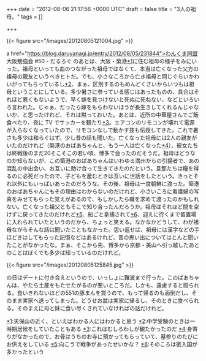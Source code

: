 
+++
date = "2012-08-06 21:17:56 +0000 UTC"
draft = false
title = "3人の祖母。"
tags = []

+++


{{< figure src="/images/20120805121004.jpg"  >}}

a href="https://blog.daruyanagi.jp/entry/2012/08/05/231844">わんくま同盟 大阪勉強会 #50 - だるろぐ</a> のあとは、大阪・築港<a href="#f-a912eaf9" name="fn-a912eaf9" title="天保山の近く、といえばわかる人にはわかると思う">*1</a>に住む祖母の様子をみにいった。祖母といっても血のつながった祖母ではなくて、本当は亡くなった父方の祖母の親友というべきヒトだ。でも、小さなころから亡き祖母と同じぐらいかわいがってもらっているし<a href="#f-e8e2dad7" name="fn-e8e2dad7" title="中学受験のときは一時期居候をしていたこともある">*2</a>、まぁ、区別するのもめんどくさいからいつもは祖母ということにしている。多少暑さに参っている感じはあったものの、具合はそれほど悪くもないようで、早く嫁を見つけないと死ぬに死ねない、などといろいろ言われた。じゃぁ、だったら嫁をもらわないほうが長生きしてくれるんじゃないか、と思ったけれど、それは黙っておいた。あとは、近所の中華屋さんでご飯食べたり、夜に TV でサッカーを観たり<a href="#f-01d9867d" name="fn-01d9867d" title="これはむしろわしが観たかったのだ">*3</a>。エアコンのリモコンが壊れて電源が入らなくなっていたので、リモコンなしで動かす技も伝授してきた。これで暑さも多少は和らぐはず。少し昔の話も聞いた。亡くなった祖母には2人の親友がいたのだけれど（築港のおばあちゃんと、もう一人は亡くなった<a href="#f-3140d93c" name="fn-3140d93c" title="身寄りがなかったので、お骨はうちのお寺に預かってもらっていて、墓参りのたびにお供えをしている">*4</a>）、彼女たちは終戦後のまだ20そこそこの若い頃、博多で会ったのだそうだ。祖母はどうなのか知らないが、この築港のおばあちゃんはいわゆる満州からの引揚者で、あの混乱の中出会い、お互いに助け合って生きてきたのだという。旦那たちは糧を得るのに必死だったので、子どもを産むときは互いに世話をしたという。きっとそれ以外にもいっぱいあったのだろうな。その後、祖母は一度朝鮮に渡った。築港のおばあちゃんにもその理由はわからないのだけれど、小さいころに看護婦の写真をみせてもらった覚えがあるので、もしかしたら職を求めて渡ったのかもしれない。亡くなった祖父ともそこで知り合ったんだろうか。祖母はそれほど間を空けずに戻ってきたのだけれど<a href="#f-9589e8f9" name="fn-9589e8f9" title="向こうで戦争があったせいかな？">*5</a>、船ごと拿捕されて<a href="#f-746be1e1" name="fn-746be1e1" title="そのころは密入国が多かったという">*6</a>、迎えに行くまで留置場に入れられていたというのだから、ちょっと笑える。なかなかどうして、わが祖母ながらそんな話は聞いたこともなかった。思い返せば、祖母には漢字などの手ほどきはしてもらった記憶などはあるけれど、昔の思い出についてはとんと聞いたことがなかったな。まぁ、そこから先、博多から京都・美山へ引っ越したあとのことはぼくでも多少は知っているのだけれど。

{{< figure src="/images/20120805125845.jpg"  >}}

の日はデートに付き合えというので、いっしょに難波まで行った。このばあちゃんは、やたら土産をもたせたがるのが悪いところだ。しかも、遠慮すると殴られる。食いきれないほどの551の豚まんを買うので、もって帰るのも面倒だし、そのまま実家へ送ってしまった。どうせお盆は実家に帰るし、そのときに食べられる。そのまえに母と妹に食い尽くされていなければの話だけれど。
<div class="footnote">
<a href="#fn-a912eaf9" name="f-a912eaf9" class="footnote-number">*1</a><span class="footnote-delimiter">:</span><span class="footnote-text">天保山の近く、といえばわかる人にはわかると思う</span>
<a href="#fn-e8e2dad7" name="f-e8e2dad7" class="footnote-number">*2</a><span class="footnote-delimiter">:</span><span class="footnote-text">中学受験のときは一時期居候をしていたこともある</span>
<a href="#fn-01d9867d" name="f-01d9867d" class="footnote-number">*3</a><span class="footnote-delimiter">:</span><span class="footnote-text">これはむしろわしが観たかったのだ</span>
<a href="#fn-3140d93c" name="f-3140d93c" class="footnote-number">*4</a><span class="footnote-delimiter">:</span><span class="footnote-text">身寄りがなかったので、お骨はうちのお寺に預かってもらっていて、墓参りのたびにお供えをしている</span>
<a href="#fn-9589e8f9" name="f-9589e8f9" class="footnote-number">*5</a><span class="footnote-delimiter">:</span><span class="footnote-text">向こうで戦争があったせいかな？</span>
<a href="#fn-746be1e1" name="f-746be1e1" class="footnote-number">*6</a><span class="footnote-delimiter">:</span><span class="footnote-text">そのころは密入国が多かったという</span>
</div>

